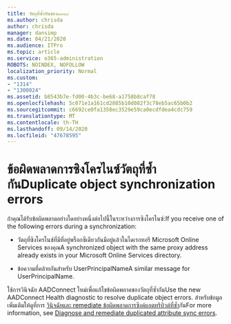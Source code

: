 ```yaml
---
title: วัตถุที่ซ้ำกันของ๑๓๑๔
ms.author: chrisda
author: chrisda
manager: dansimp
ms.date: 04/21/2020
ms.audience: ITPro
ms.topic: article
ms.service: o365-administration
ROBOTS: NOINDEX, NOFOLLOW
localization_priority: Normal
ms.custom:
- "1314"
- "1300024"
ms.assetid: b8543b7e-fd00-4b3c-be68-a1758b8caf78
ms.openlocfilehash: 5c071e1a161cd2885b10d082f3c78eb5ac65b0b2
ms.sourcegitcommit: c6692ce0fa1358ec3529e59ca0ecdfdea4cdc759
ms.translationtype: MT
ms.contentlocale: th-TH
ms.lasthandoff: 09/14/2020
ms.locfileid: "47678595"
---
```

# <a name="duplicate-object-synchronization-errors"></a><span data-ttu-id="47132-102">ข้อผิดพลาดการซิงโครไนซ์วัตถุที่ซ้ำกัน</span><span class="sxs-lookup"><span data-stu-id="47132-102">Duplicate object synchronization errors</span></span>

<span data-ttu-id="47132-103">ถ้าคุณได้รับข้อผิดพลาดอย่างใดอย่างหนึ่งต่อไปนี้ในระหว่างการซิงโครไนซ์:</span><span class="sxs-lookup"><span data-stu-id="47132-103">If you receive one of the following errors during a synchronization:</span></span>

- <span data-ttu-id="47132-104">วัตถุที่ซิงโครไนซ์ที่มีที่อยู่พร็อกซีเดียวกันมีอยู่แล้วในไดเรกทอรี Microsoft Online Services ของคุณ</span><span class="sxs-lookup"><span data-stu-id="47132-104">A synchronized object with the same proxy address already exists in your Microsoft Online Services directory.</span></span>

- <span data-ttu-id="47132-105">ข้อความที่คล้ายกันสำหรับ UserPrincipalName</span><span class="sxs-lookup"><span data-stu-id="47132-105">A similar message for UserPrincipalName.</span></span>

<span data-ttu-id="47132-106">ใช้การวินิจฉัย AADConnect ใหม่เพื่อแก้ไขข้อผิดพลาดของวัตถุที่ซ้ำกัน</span><span class="sxs-lookup"><span data-stu-id="47132-106">Use the new AADConnect Health diagnostic to resolve duplicate object errors.</span></span> <span data-ttu-id="47132-107">สำหรับข้อมูลเพิ่มเติมให้ดูที่การ [วินิจฉัยและ remediate ข้อผิดพลาดการซิงค์แอตทริบิวต์ที่ซ้ำ](https://docs.microsoft.com/azure/active-directory/hybrid/how-to-connect-health-diagnose-sync-errors)กัน</span><span class="sxs-lookup"><span data-stu-id="47132-107">For more information, see [Diagnose and remediate duplicated attribute sync errors](https://docs.microsoft.com/azure/active-directory/hybrid/how-to-connect-health-diagnose-sync-errors).</span></span>
